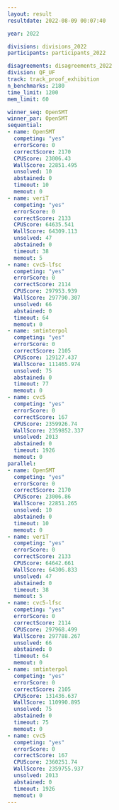 ```yaml
---
layout: result
resultdate: 2022-08-09 00:07:40

year: 2022

divisions: divisions_2022
participants: participants_2022

disagreements: disagreements_2022
division: QF_UF
track: track_proof_exhibition
n_benchmarks: 2180
time_limit: 1200
mem_limit: 60

winner_seq: OpenSMT
winner_par: OpenSMT
sequential:
- name: OpenSMT
  competing: "yes"
  errorScore: 0
  correctScore: 2170
  CPUScore: 23006.43
  WallScore: 22851.495
  unsolved: 10
  abstained: 0
  timeout: 10
  memout: 0
- name: veriT
  competing: "yes"
  errorScore: 0
  correctScore: 2133
  CPUScore: 64635.541
  WallScore: 64309.113
  unsolved: 47
  abstained: 0
  timeout: 38
  memout: 5
- name: cvc5-lfsc
  competing: "yes"
  errorScore: 0
  correctScore: 2114
  CPUScore: 297953.939
  WallScore: 297790.307
  unsolved: 66
  abstained: 0
  timeout: 64
  memout: 0
- name: smtinterpol
  competing: "yes"
  errorScore: 0
  correctScore: 2105
  CPUScore: 129127.437
  WallScore: 111465.974
  unsolved: 75
  abstained: 0
  timeout: 77
  memout: 0
- name: cvc5
  competing: "yes"
  errorScore: 0
  correctScore: 167
  CPUScore: 2359926.74
  WallScore: 2359852.337
  unsolved: 2013
  abstained: 0
  timeout: 1926
  memout: 0
parallel:
- name: OpenSMT
  competing: "yes"
  errorScore: 0
  correctScore: 2170
  CPUScore: 23006.86
  WallScore: 22851.265
  unsolved: 10
  abstained: 0
  timeout: 10
  memout: 0
- name: veriT
  competing: "yes"
  errorScore: 0
  correctScore: 2133
  CPUScore: 64642.661
  WallScore: 64306.833
  unsolved: 47
  abstained: 0
  timeout: 38
  memout: 5
- name: cvc5-lfsc
  competing: "yes"
  errorScore: 0
  correctScore: 2114
  CPUScore: 297968.499
  WallScore: 297788.267
  unsolved: 66
  abstained: 0
  timeout: 64
  memout: 0
- name: smtinterpol
  competing: "yes"
  errorScore: 0
  correctScore: 2105
  CPUScore: 131436.637
  WallScore: 110990.895
  unsolved: 75
  abstained: 0
  timeout: 75
  memout: 0
- name: cvc5
  competing: "yes"
  errorScore: 0
  correctScore: 167
  CPUScore: 2360251.74
  WallScore: 2359755.937
  unsolved: 2013
  abstained: 0
  timeout: 1926
  memout: 0
---
```

